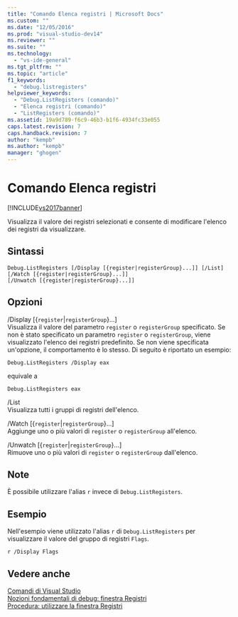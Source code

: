 ```yaml
---
title: "Comando Elenca registri | Microsoft Docs"
ms.custom: ""
ms.date: "12/05/2016"
ms.prod: "visual-studio-dev14"
ms.reviewer: ""
ms.suite: ""
ms.technology: 
  - "vs-ide-general"
ms.tgt_pltfrm: ""
ms.topic: "article"
f1_keywords: 
  - "debug.listregisters"
helpviewer_keywords: 
  - "Debug.ListRegisters (comando)"
  - "Elenca registri (comando)"
  - "ListRegisters (comando)"
ms.assetid: 19a9d789-f6c9-46b3-b1f6-4934fc33e055
caps.latest.revision: 7
caps.handback.revision: 7
author: "kempb"
ms.author: "kempb"
manager: "ghogen"
---
```

# Comando Elenca registri
[!INCLUDE[vs2017banner](../../code-quality/includes/vs2017banner.md)]

Visualizza il valore dei registri selezionati e consente di modificare l'elenco dei registri da visualizzare.  
  
## Sintassi  
  
```  
Debug.ListRegisters [/Display [{register|registerGroup}...]] [/List]  
[/Watch [{register|registerGroup}...]]  
[/Unwatch [{register|registerGroup}...]]  
```  
  
## Opzioni  
 \/Display \[{`register`&#124;`registerGroup`}...\]  
 Visualizza il valore del parametro `register` o `registerGroup` specificato.  Se non è stato specificato un parametro `register` o `registerGroup`, viene visualizzato l'elenco dei registri predefinito.  Se non viene specificata un'opzione, il comportamento è lo stesso.  Di seguito è riportato un esempio:  
  
 `Debug.ListRegisters /Display eax`  
  
 equivale a  
  
 `Debug.ListRegisters eax`  
  
 \/List  
 Visualizza tutti i gruppi di registri dell'elenco.  
  
 \/Watch \[{`register`&#124;`registerGroup`}...\]  
 Aggiunge uno o più valori di `register` o `registerGroup` all'elenco.  
  
 \/Unwatch \[{`register`&#124;`registerGroup`}...\]  
 Rimuove uno o più valori di `register` o `registerGroup` dall'elenco.  
  
## Note  
 È possibile utilizzare l'alias `r` invece di `Debug.ListRegisters`.  
  
## Esempio  
 Nell'esempio viene utilizzato l'alias `r` di `Debug.ListRegisters` per visualizzare il valore del gruppo di registri `Flags`.  
  
```  
r /Display Flags  
```  
  
## Vedere anche  
 [Comandi di Visual Studio](../../ide/reference/visual-studio-commands.md)   
 [Nozioni fondamentali di debug: finestra Registri](../../debugger/debugging-basics-registers-window.md)   
 [Procedura: utilizzare la finestra Registri](../../debugger/how-to-use-the-registers-window.md)